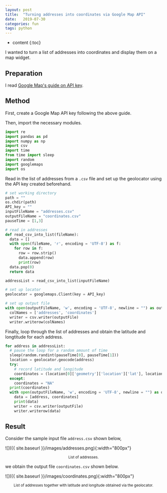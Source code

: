 ```yaml
---
layout: post
title:  "Turning addresses into coordinates via Google Map API"
date:   2019-07-30
categories: fun
tags: python
---
```


* content
{:toc}

I wanted to turn a list of addresses into coordinates and display them on a map widget.



## Preparation

I read [Google Map's guide on API key](https://developers.google.com/maps/documentation/embed/get-api-key).

## Method
First, create a Google Map API key following the above guide.

Then, import the necessary modules.
```python
import re
import pandas as pd
import numpy as np
import csv
import time
from time import sleep
import random
import googlemaps
import os
```
Read in the list of addresses from a `.csv` file and set up the geolocator using the API key created beforehand.
```python
# set working directory
path = ""
os.chdir(path)
API_key = ""
inputFileName = "addresses.csv"
outputFileName = "coordinates.csv"
pauseTime = [1,3]

# read in addresses
def read_csv_into_list(fileName):
  data = []
  with open(fileName, 'r', encoding = 'UTF-8') as f:
    for row in f:
      row = row.strip()
      data.append(row)
      print(row)
  data.pop(0)
  return data

addressList = read_csv_into_list(inputFileName)

# set up locator
geolocator = googlemaps.Client(key = API_key)

# set up output file
with open(outputFileName, 'w', encoding = 'UTF-8', newline = "") as outputFile:
  colNames = ['addresses', 'coordinates']
  writer = csv.writer(outputFile)
  writer.writerow(colNames)
```
Finally, loop through the list of addresses and obtain the latitude and longtitude for each address.
```python
for address in addressList:
  # pause the loop for a random amount of time
  sleep(random.randint(pauseTime[0], pauseTime[1]))
  location = geolocator.geocode(address)
  try:
    # record latitude and longitude
    coordinates = (location[0]['geometry']['location']['lat'], location[0]['geometry']['location']['lng'])
  except:
    coordinates = "NA"
  print(coordinates)
  with open(outputFileName, 'w', encoding = 'UTF-8', newline = "") as outputFile:
    data = [address, coordinates]
    print(data)
    writer = csv.writer(outputFile)
    writer.writerow(data)
```

## Result

Consider the sample input file `address.csv` shown below, 

![]({{ site.baseurl }}/images/addresses.png){:width="800px"}
<div align="center">
<sup>List of addresses.</sup>
</div>

we obtain the output file `coordinates.csv` shown below.

![]({{ site.baseurl }}/images/coordinates.png){:width="800px"}
<div align="center">
<sup>List of addresses together with latitude and longitude obtained via the geolocator.</sup>
</div>